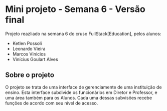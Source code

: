 # Mini projeto - Semana 6 - Versão final

Projeto reazliado na semana 6 do cruso FullStack[Education], pelos alunos:
- Ketlen Possoli
- Leonardo Vieira
- Marcos Vinicios
- Vinícius Goulart Alves

## Sobre o projeto

O projeto se trata de uma interface de gerenciamente de uma instituição de ensino.
Esta interface subdivide os funcionários em Diretor e Professor, e uma área também para os Alunos. Cada uma dessas subvisões recebe funções de acordo com seu nível de acesso.
